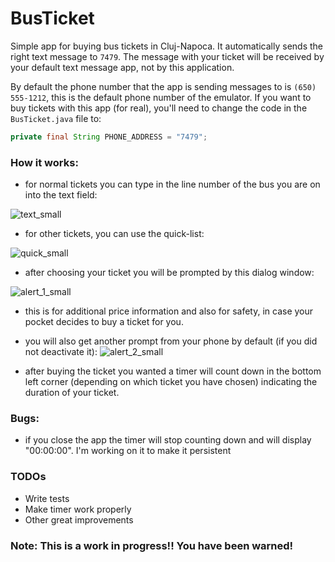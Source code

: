 # BusTicket
Simple app for buying bus tickets in Cluj-Napoca. It automatically sends the right text message to `7479`. The message with your ticket will be received by your default text message app, not by this application.

By default the phone number that the app is sending messages to is `(650) 555-1212`, this is the default phone number of the emulator. If you want to buy tickets with this app (for real), you'll need to change the code in the `BusTicket.java` file to:

```java
private final String PHONE_ADDRESS = "7479";
```

### How it works:
- for normal tickets you can type in the line number of the bus you are on into the text field:

![text_small](https://cloud.githubusercontent.com/assets/15666137/26754718/9140d6a2-4888-11e7-9c2d-78b4cac6811b.png)
- for other tickets, you can use the quick-list:

![quick_small](https://cloud.githubusercontent.com/assets/15666137/26754726/b13daa48-4888-11e7-9b46-22cdf3c587f1.png)
- after choosing your ticket you will be prompted by this dialog window:

![alert_1_small](https://cloud.githubusercontent.com/assets/15666137/26754730/e38a29ae-4888-11e7-8012-0c7187856a26.png)
- this is for additional price information and also for safety, in case your pocket decides to buy a ticket for you.

- you will also get another prompt from your phone by default (if you did not deactivate it):
![alert_2_small](https://cloud.githubusercontent.com/assets/15666137/26754731/e4a2af78-4888-11e7-9600-aea5aad4e262.png)
- after buying the ticket you wanted a timer will count down in the bottom left corner (depending on which ticket you have chosen) indicating the duration of your ticket.


### Bugs:
- if you close the app the timer will stop counting down and will display "00:00:00". I'm working on it to make it persistent

### TODOs

 - Write tests
 - Make timer work properly
 - Other great improvements

### Note: This is a work in progress!! You have been warned!